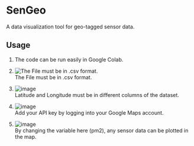 # SenGeo
A data visualization tool for geo-tagged sensor data.  

## Usage

1. The code can be run easily in Google Colab. 

2. ![The File must be in .csv format.](https://github.com/prasannaad/SenGeo/assets/70738433/dfa88983-9be2-4373-b07c-04fbdfe4e458)
   <br>The File must be in .csv format.
   
3. ![image](https://github.com/prasannaad/SenGeo/assets/70738433/1ce4dfe2-0c98-454d-8e69-9f62ba93ed7a)
   <br>Latitude and Longitude must be in different columns of the dataset.
   
4. ![image](https://github.com/prasannaad/SenGeo/assets/70738433/28e0d1d4-3b5b-4b03-a4f4-941914d84ac8)
   <br>Add your API key by logging into your Google Maps account.

5. ![image](https://github.com/prasannaad/SenGeo/assets/70738433/771aa0de-c1a4-4f1f-8745-4adab080bea7)
   <br>By changing the variable here (pm2), any sensor data can be plotted in the map. 

